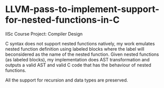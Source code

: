 # LLVM-pass-to-implement-support-for-nested-functions-in-C

IISc Course Project: Compiler Design


C syntax does not support nested functions natively, my work emulates nested function definition using labeled blocks where the label will beconsidered as the name of the nested function. Given nested functions (as labeled blocks), my implementation does AST transformation and outputs a valid AST and valid C code that has the behaviour of nested functions.


All the support for recursion and data types are preserved.
